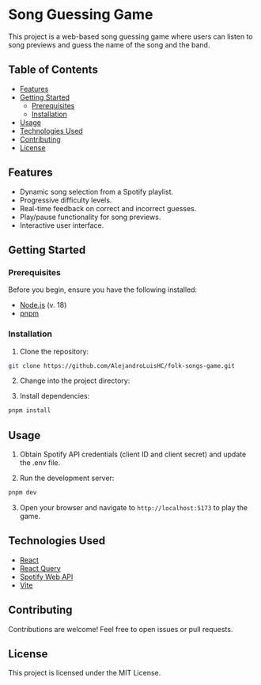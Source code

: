 # Song Guessing Game

This project is a web-based song guessing game where users can listen to song previews and guess the name of the song and the band.

## Table of Contents

- [Features](#features)
- [Getting Started](#getting-started)
  - [Prerequisites](#prerequisites)
  - [Installation](#installation)
- [Usage](#usage)
- [Technologies Used](#technologies-used)
- [Contributing](#contributing)
- [License](#license)

## Features

- Dynamic song selection from a Spotify playlist.
- Progressive difficulty levels.
- Real-time feedback on correct and incorrect guesses.
- Play/pause functionality for song previews.
- Interactive user interface.

## Getting Started

### Prerequisites

Before you begin, ensure you have the following installed:

- [Node.js](https://nodejs.org/) (v. 18)
- [pnpm](https://pnpm.io/)

### Installation

1. Clone the repository:

```bash
git clone https://github.com/AlejandroLuisHC/folk-songs-game.git
```

2. Change into the project directory:

3. Install dependencies:

```bash
pnpm install
```

## Usage

1. Obtain Spotify API credentials (client ID and client secret) and update the .env file.

2. Run the development server:
```bash
pnpm dev
```

3. Open your browser and navigate to `http://localhost:5173` to play the game.

## Technologies Used

- [React](https://react.dev/)
- [React Query](https://tanstack.com/query/v3/)
- [Spotify Web API](https://developer.spotify.com/documentation/web-api)
- [Vite](https://vitejs.dev/)

## Contributing

Contributions are welcome! Feel free to open issues or pull requests.

## License

This project is licensed under the MIT License.
